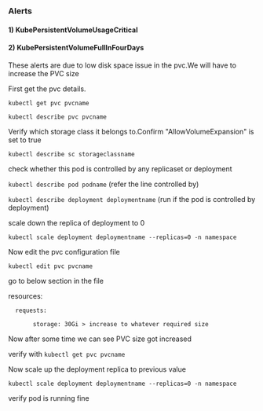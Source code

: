 ### Alerts ###

#### 1) KubePersistentVolumeUsageCritical #####
#### 2) KubePersistentVolumeFullInFourDays #####


These alerts are due to  low disk space issue in the pvc.We will have to increase the PVC size

First get the pvc details.

` kubectl get pvc pvcname `

` kubectl describe pvc pvcname `

Verify which storage class it belongs to.Confirm "AllowVolumeExpansion" is set to true

` kubectl describe sc storageclassname `

check whether this pod is controlled by any replicaset or deployment

` kubectl describe pod podname `   (refer the line controlled by)

` kubectl describe deployment deploymentname ` (run if the pod is controlled by deployment)

scale down the replica of deployment to 0

` kubectl scale deployment deploymentname --replicas=0 -n namespace `

Now edit the pvc configuration file

` kubectl edit pvc pvcname `

go to below section in the file


  resources:
  
      requests:
      
           storage: 30Gi > increase to whatever required size
           

Now after some time we can see PVC size got increased

verify with  ` kubectl get pvc pvcname `

Now scale up the deployment replica to previous value

` kubectl scale deployment deploymentname --replicas=0 -n namespace `

verify pod is running fine

